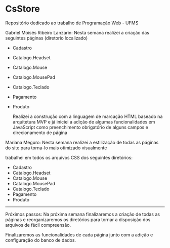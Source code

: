 # CsStore
Repositório dedicado ao trabalho de Programação Web - UFMS 

Gabriel Moisés Ribeiro Lanzarin:
Nesta semana realizei a criação das seguintes páginas (diretorio localizado)
- Cadastro
- Catalogo.Headset
- Catalogo.Mouse
- Catalogo.MousePad
- Catalogo.Teclado
- Pagamento
- Produto

  Realizei a construção com a linguagem de marcação HTML baseado na arquitetura MVP e já iniciei a adição de algumas funcionalidades em JavaScript como preenchimento obrigatório de alguns campos e direcionamento de página

Mariana Meguro:
Nesta semana realizei a estilização de todas as páginas do site para torna-lo mais otimizado visualmente

trabalhei em todos os arquivos CSS dos seguintes diretórios:
- Cadastro
- Catalogo.Headset
- Catalogo.Mouse
- Catalogo.MousePad
- Catalogo.Teclado
- Pagamento
- Produto

___________________________________________________________________________________________________________________________

Próximos passos:
Na próxima semana finalizaremos a criação de todas as páginas e reorganizaremos os diretórios para tornar a disposição dos arquivos de fácil compreensão.

Finalizaremos as funcionalidades de cada página junto com a adição e configuração do banco de dados. 
